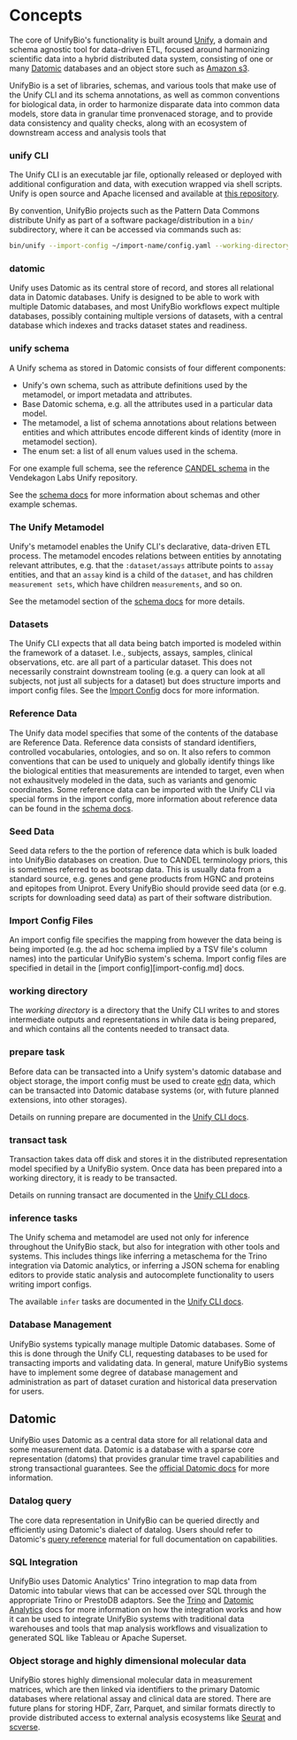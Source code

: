 
# Concepts

The core of UnifyBio's functionality is built around
[Unify](https://github.com/vendekagon-labs/unify/), a domain and schema agnostic tool
for data-driven ETL, focused around harmonizing scientific data into a hybrid distributed
data system, consisting of one or many
[Datomic]() databases and an object store such as
[Amazon s3](https://aws.amazon.com/s3/).

UnifyBio is a set of libraries, schemas, and various tools that make use of the Unify CLI
and its schema annotations, as well as common conventions for biological data,
in order to harmonize disparate data into common data models, store data in granular
time pronvenaced storage, and to provide data consistency and quality checks, along with
an ecosystem of downstream access and analysis tools that 


### unify CLI

The Unify CLI is an executable jar file, optionally released or deployed with
additional configuration and data, with execution wrapped via shell scripts.
Unify is open source and Apache licensed and available at
[this repository](https://github.com/vendekagon-labs/unify/).

By convention, UnifyBio projects such as the Pattern Data Commons distribute
Unify as part of a software package/distribution in a `bin/` subdirectory,
where it can be accessed via
commands such as:

```bash
bin/unify --import-config ~/import-name/config.yaml --working-directory ~/prepared-data/import-name
```

### datomic

Unify uses Datomic as its central store of record, and stores all relational
data in Datomic databases. Unify is designed to be able to work with multiple
Datomic databases, and most UnifyBio workflows expect multiple databases, possibly
containing multiple versions of datasets, with a central database which indexes
and tracks dataset states and readiness.

### unify schema

A Unify schema as stored in Datomic consists of four different components:

- Unify's own schema, such as attribute definitions used by the metamodel, or
  import metadata and attributes.
- Base Datomic schema, e.g. all the attributes used in a particular data model.
- The metamodel, a list of schema annotations about relations between entities
  and which attributes encode different kinds of identity (more in metamodel section).
- The enum set: a list of all enum values used in the schema.

For one example full schema, see the reference [CANDEL schema](https://github.com/vendekagon-labs/unify/tree/main/test/resources/systems/candel/template-dataset/schema) in the Vendekagon Labs Unify repository.

See the [schema docs](schema.md) for more information about schemas and other example schemas.

### The Unify Metamodel

Unify's metamodel enables the Unify CLI's declarative, data-driven ETL process. The metamodel encodes relations between entities
by annotating relevant attributes, e.g. that the `:dataset/assays` attribute points to `assay` entities, and that an `assay` kind
is a child of the `dataset`, and has children `measurement sets`, which have children `measurements`, and so on.

See the metamodel section of the [schema docs](schema.md) for more details.

### Datasets

The Unify CLI expects that all data being batch imported is modeled within the framework of a dataset.
I.e., subjects, assays, samples, clinical observations, etc. are all part of a particular dataset.
This does not necessarily constraint downstream tooling (e.g. a query can look at all subjects, not just
all subjects for a dataset) but does structure imports and import config files. See the
[Import Config](import-config.md) docs for more information.

### Reference Data

The Unify data model specifies that some of the contents of the database are Reference Data. Reference
data consists of standard identifiers, controlled vocabularies, ontologies, and so on. It also refers
to common conventions that can be used to uniquely and globally identify things like the biological
entities that measurements are intended to target, even when not exhausitvely modeled in the data,
such as variants and genomic coordinates. Some reference data can be imported with the
Unify CLI via special forms in the import config, more information about reference data can be found
in the [schema docs](schema.md).

### Seed Data

Seed data refers to the the portion of reference data which is bulk loaded into UnifyBio databases
on creation. Due to CANDEL terminology priors, this is sometimes referred to as bootsrap data.
This is usually data from a standard source, e.g. genes and gene products from HGNC and
proteins and epitopes from Uniprot. Every UnifyBio should provide seed data (or e.g. scripts
for downloading seed data) as part of their software distribution.

### Import Config Files

An import config file specifies the mapping from however the data being is being imported (e.g.
the ad hoc schema implied by a TSV file's column names) into the particular UnifyBio system's
schema. Import config files are specified in detail in the [import config][import-config.md] docs.

### working directory

The _working directory_ is a directory that the Unify CLI writes to and stores intermediate outputs
and representations in while data is being prepared, and which contains all the contents needed
to transact data.

### prepare task

Before data can be transacted into a Unify system's datomic database and object storage, the import
config must be used to create [edn](https://github.com/edn-format/edn) data, which can be
transacted into Datomic database systems (or, with future planned extensions, into other storages).

Details on running prepare are documented in the [Unify CLI docs](unify-cli.md).

### transact task

Transaction takes data off disk and stores it in the distributed representation model specified by a UnifyBio system.
Once data has been prepared into a working directory, it is ready to be transacted.

Details on running transact are documented in the [Unify CLI docs](unify-cli.md).

### inference tasks

The Unify schema and metamodel are used not only for inference throughout the UnifyBio stack,
but also for integration with other tools and systems. This includes things like inferring a
metaschema for the Trino integration via Datomic analytics, or inferring a JSON schema
for enabling editors to provide static analysis and autocomplete functionality to users
writing import configs.

The available `infer` tasks are documented in the [Unify CLI docs](unify-cli.md).

### Database Management

UnifyBio systems typically manage multiple Datomic databases. Some of this is done through the
Unify CLI, requesting databases to be used for transacting imports and validating data.
In general, mature UnifyBio systems have to implement some degree of database management and
administration as part of dataset curation and historical data preservation for users.

## Datomic

UnifyBio uses Datomic as a central data store for all relational data and some measurement data.
Datomic is a database with a sparse core representation (datoms) that provides granular time travel
capabilities and strong transactional guarantees. See the
[official Datomic docs](https://docs.datomic.com/datomic-overview.html) for more information.

### Datalog query

The core data representation in UnifyBio can be queried directly and efficiently using Datomic's
dialect of datalog. Users should refer to Datomic's
[query reference](https://docs.datomic.com/query/query-data-reference.html) material for full
documentation on capabilities.

### SQL Integration

UnifyBio uses Datomic Analytics' Trino integration to map data from Datomic into tabular views
that can be accessed over SQL through the appropriate Trino or PrestoDB adaptors. See the
[Trino](https://trino.io/docs/current/index.html) and 
[Datomic Analytics](https://docs.datomic.com/analytics/analytics-concepts.html#sql-mapping) docs for more
information on how the integration works and how it can be used to integrate UnifyBio systems
with traditional data warehouses and tools that map analysis workflows and visualization to
generated SQL like Tableau or Apache Superset.

### Object storage and highly dimensional molecular data

UnifyBio stores highly dimensional molecular data in measurement matrices, which are then linked
via identifiers to the primary Datomic databases where relational assay and clinical data are stored.
There are future plans for storing HDF, Zarr, Parquet, and similar formats directly to provide
distributed access to external analysis ecosystems like
[Seurat](https://satijalab.org/seurat/) and
[scverse](https://scverse.org/).

